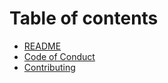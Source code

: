 # Table of contents

* [README](README.md)
* [Code of Conduct](CODE\_OF\_CONDUCT.md)
* [Contributing](CONTRIBUTING.md)
